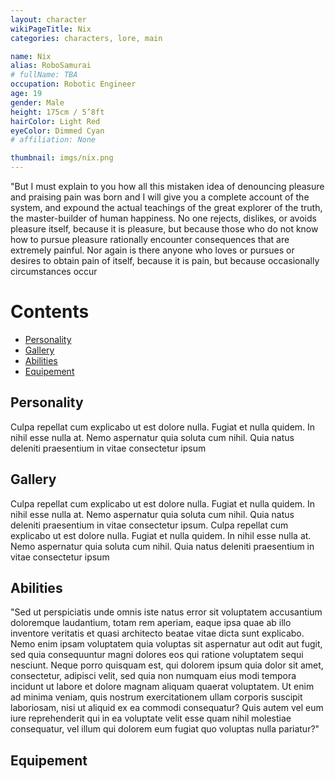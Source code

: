 ```yaml
---
layout: character
wikiPageTitle: Nix
categories: characters, lore, main

name: Nix
alias: RoboSamurai
# fullName: TBA
occupation: Robotic Engineer
age: 19
gender: Male
height: 175cm / 5’8ft
hairColor: Light Red
eyeColor: Dimmed Cyan
# affiliation: None

thumbnail: imgs/nix.png
---
```


"But I must explain to you how all this mistaken idea of denouncing pleasure and praising pain was born and I will give you a complete account of the system, and expound the actual teachings of the great explorer of the truth, the master-builder of human happiness. No one rejects, dislikes, or avoids pleasure itself, because it is pleasure, but because those who do not know how to pursue pleasure rationally encounter consequences that are extremely painful. Nor again is there anyone who loves or pursues or desires to obtain pain of itself, because it is pain, but because occasionally circumstances occur

<h1>Contents </h1>

- [Personality](#personality)
- [Gallery](#gallery)
- [Abilities](#abilities)
- [Equipement](#equipement)


## Personality

Culpa repellat cum explicabo ut est dolore nulla. Fugiat et nulla quidem. In nihil esse nulla at. Nemo aspernatur quia soluta cum nihil. Quia natus deleniti praesentium in vitae consectetur ipsum

## Gallery

Culpa repellat cum explicabo ut est dolore nulla. Fugiat et nulla quidem. In nihil esse nulla at. Nemo aspernatur quia soluta cum nihil. Quia natus deleniti praesentium in vitae consectetur ipsum. Culpa repellat cum explicabo ut est dolore nulla. Fugiat et nulla quidem. In nihil esse nulla at. Nemo aspernatur quia soluta cum nihil. Quia natus deleniti praesentium in vitae consectetur ipsum

## Abilities

"Sed ut perspiciatis unde omnis iste natus error sit voluptatem accusantium doloremque laudantium, totam rem aperiam, eaque ipsa quae ab illo inventore veritatis et quasi architecto beatae vitae dicta sunt explicabo. Nemo enim ipsam voluptatem quia voluptas sit aspernatur aut odit aut fugit, sed quia consequuntur magni dolores eos qui ratione voluptatem sequi nesciunt. Neque porro quisquam est, qui dolorem ipsum quia dolor sit amet, consectetur, adipisci velit, sed quia non numquam eius modi tempora incidunt ut labore et dolore magnam aliquam quaerat voluptatem. Ut enim ad minima veniam, quis nostrum exercitationem ullam corporis suscipit laboriosam, nisi ut aliquid ex ea commodi consequatur? Quis autem vel eum iure reprehenderit qui in ea voluptate velit esse quam nihil molestiae consequatur, vel illum qui dolorem eum fugiat quo voluptas nulla pariatur?"

## Equipement